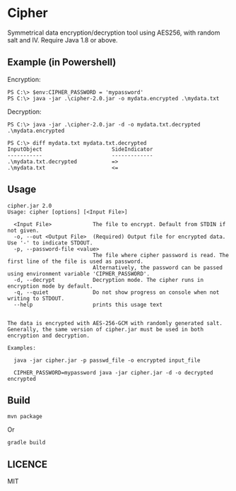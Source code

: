 

# Cipher

Symmetrical data encryption/decryption tool using AES256, with random salt and IV. Require Java 1.8 or above.

## Example (in Powershell)

Encryption:
```
PS C:\> $env:CIPHER_PASSWORD = 'mypassword'
PS C:\> java -jar .\cipher-2.0.jar -o mydata.encrypted .\mydata.txt
```

Decryption:
```
PS C:\> java -jar .\cipher-2.0.jar -d -o mydata.txt.decrypted .\mydata.encrypted

PS C:\> diff mydata.txt mydata.txt.decrypted
InputObject                      SideIndicator
-----------                      -------------
.\mydata.txt.decrypted           =>
.\mydata.txt                     <=

```

## Usage

```
cipher.jar 2.0
Usage: cipher [options] [<Input File>]

  <Input File>             The file to encrypt. Default from STDIN if not given.
  -o, --out <Output File>  (Required) Output file for encrypted data. Use '-' to indicate STDOUT.
  -p, --password-file <value>
                           The file where cipher password is read. The first line of the file is used as password.
                           Alternatively, the password can be passed using environment variable 'CIPHER_PASSWORD'.
  -d, --decrypt            Decryption mode. The cipher runs in encryption mode by default.
  -q, --quiet              Do not show progress on console when not writing to STDOUT.
  --help                   prints this usage text


The data is encrypted with AES-256-GCM with randomly generated salt.
Generally, the same version of cipher.jar must be used in both encryption and decryption.

Examples:

  java -jar cipher.jar -p passwd_file -o encrypted input_file

  CIPHER_PASSWORD=mypassword java -jar cipher.jar -d -o decrypted encrypted
```

## Build

```
mvn package
```

Or

```
gradle build
```

## LICENCE

MIT
